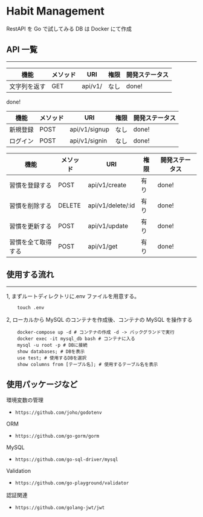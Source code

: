 # Habit Management

RestAPI を Go で試してみる DB は Docker にて作成

## API 一覧

---

| 機能         | メソッド | URI     | 権限 | 開発ステータス |
| ------------ | -------- | ------- | ---- | -------------- |
| 文字列を返す | GET      | api/v1/ | なし | done!          |

done!

| 機能     | メソッド | URI           | 権限 | 開発ステータス |
| -------- | -------- | ------------- | ---- | -------------- |
| 新規登録 | POST     | api/v1/signup | なし | done!          |
| ログイン | POST     | api/v1/signin | なし | done!          |

| 機能               | メソッド | URI               | 権限 | 開発ステータス |
| ------------------ | -------- | ----------------- | ---- | -------------- |
| 習慣を登録する     | POST     | api/v1/create     | 有り | done!          |
| 習慣を削除する     | DELETE   | api/v1/delete/:id | 有り | done!          |
| 習慣を更新する     | POST     | api/v1/update     | 有り | done!          |
| 習慣を全て取得する | POST     | api/v1/get        | 有り | done!          |

## 使用する流れ

---

1, まずルートディレクトリに.env ファイルを用意する。

```shell
    touch .env
```

2, ローカルから MySQL のコンテナを作成後、コンテナの MySQL を操作する

```shell
    docker-compose up -d # コンテナの作成 -d -> バックグランドで実行
    docker exec -it mysql_db bash # コンテナに入る
    mysql -u root -p # DBに接続
    show databases; # DBを表示
    use test; # 使用するDBを選択
    show columns from [テーブル名]; # 使用するテーブル名を表示
```

## 使用パッケージなど

環境変数の管理

- `https://github.com/joho/godotenv`

ORM

- `https://github.com/go-gorm/gorm`

MySQL

- `https://github.com/go-sql-driver/mysql`

Validation

- `https://github.com/go-playground/validator`

認証関連

- `https://github.com/golang-jwt/jwt`
